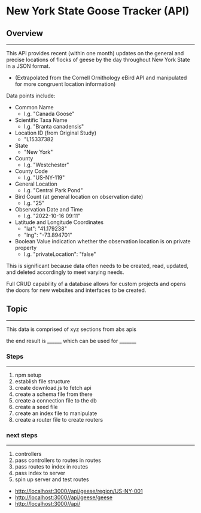 # New York State Goose Tracker (API)

## Overview

---

This API provides recent (within one month) updates on the general and precise locations of flocks of geese by the day throughout New York State in a JSON format.

- (Extrapolated from the Cornell Ornithology eBird API and manipulated for more congruent location information)

Data points include:

- Common Name
  - I.g. "Canada Goose"
- Scientific Taxa Name
  - I.g. "Branta canadensis"
- Location ID (from Original Study)
  - "L15337382
- State
  - "New York"
- County
  - I.g. "Westchester"
- County Code
  - I.g. "US-NY-119"
- General Location
  - I.g. "Central Park Pond"
- Bird Count (at general location on observation date)
  - I.g. "25"
- Observation Date and Time
  - I.g. "2022-10-16 09:11"
- Latitude and Longitude Coordinates
  - "lat": "41.179238"
  - "lng": "-73.894701"
- Boolean Value indication whether the observation location is on private property
  - I.g. "privateLocation": "false"

This is significant because data often needs to be created, read, updated, and deleted accordingly to meet varying needs.

Full CRUD capability of a database allows for custom projects and opens the doors for new websites and interfaces to be created.

## Topic

---

This data is comprised of xyz sections from abs apis

the end result is ______ which can be used for _______

### Steps

---

1. npm setup
2. establish file structure
3. create download.js to fetch api
4. create a schema file from there
5. create a connection file to the db
6. create a seed file
7. create an index file to manipulate
8. create a router file to create routers

### next steps

---

1. controllers
2. pass controllers to routes in routes
3. pass routes to index in routes
4. pass index to server
5. spin up server and test routes

- <http://localhost:3000//api/geese/region/US-NY-001>
- <http://localhost:3000//api/geese/geese>
- <http://localhost:3000//api/>

